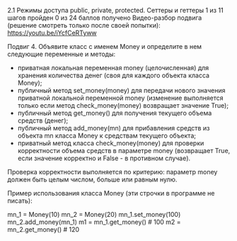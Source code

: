 2.1 Режимы доступа public, private, protected. Сеттеры и геттеры
1 из 11 шагов пройден
0 из 24 баллов  получено
Видео-разбор подвига (решение смотреть только после своей попытки): https://youtu.be/iYcfCeRTyww

Подвиг 4. Объявите класс с именем Money и определите в нем следующие переменные и методы:

- приватная локальная переменная money (целочисленная) для хранения количества денег (своя для каждого объекта класса Money);
- публичный метод set_money(money) для передачи нового значения приватной локальной переменной money (изменение выполняется только если метод check_money(money) возвращает значение True);
- публичный метод get_money() для получения текущего объема средств (денег);
- публичный метод add_money(mn) для прибавления средств из объекта mn класса Money к средствам текущего объекта;
- приватный метод класса check_money(money) для проверки корректности объема средств в параметре money (возвращает True, если значение корректно и False - в противном случае).

Проверка корректности выполняется по критерию: параметр money должен быть целым числом, больше или равным нулю.

Пример использования класса Money (эти строчки в программе не писать):

mn_1 = Money(10)
mn_2 = Money(20)
mn_1.set_money(100)
mn_2.add_money(mn_1)
m1 = mn_1.get_money()    # 100
m2 = mn_2.get_money()    # 120
